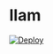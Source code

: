 # Ilam


[![Deploy](https://www.herokucdn.com/deploy/button.svg)](https://heroku.com/deploy?template=https://github.com/kumbung/Ilam.git)
